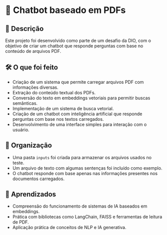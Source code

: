 

# 🤖 Chatbot baseado em PDFs

## 📘 Descrição

Este projeto foi desenvolvido como parte de um desafio da DIO, com o objetivo de criar um chatbot que responde perguntas com base no conteúdo de arquivos PDF.

## 🛠️ O que foi feito

- Criação de um sistema que permite carregar arquivos PDF com informações diversas.
- Extração do conteúdo textual dos PDFs.
- Conversão do texto em embeddings vetoriais para permitir buscas semânticas.
- Implementação de um sistema de busca vetorial.
- Criação de um chatbot com inteligência artificial que responde perguntas com base nos textos carregados.
- Desenvolvimento de uma interface simples para interação com o usuário.

## 📂 Organização

- Uma pasta `inputs` foi criada para armazenar os arquivos usados no teste.
- Um arquivo de texto com algumas sentenças foi incluído como exemplo.
- O chatbot responde com base apenas nas informações presentes nos documentos carregados.

## 🧠 Aprendizados

- Compreensão do funcionamento de sistemas de IA baseados em embeddings.
- Prática com bibliotecas como LangChain, FAISS e ferramentas de leitura de PDF.
- Aplicação prática de conceitos de NLP e IA generativa.
